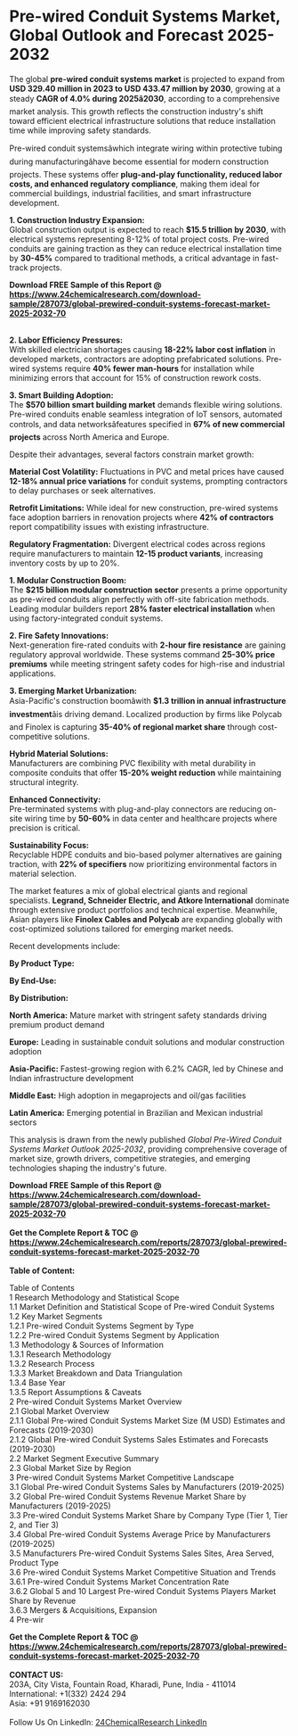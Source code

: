 <h1>Pre-wired Conduit Systems Market, Global Outlook and Forecast 2025-2032</h1><p>The global <strong>pre-wired conduit systems market</strong> is projected to expand from <strong>USD 329.40 million in 2023 to USD 433.47 million by 2030</strong>, growing at a steady <strong>CAGR of 4.0% during 2025â2030</strong>, according to a comprehensive market analysis. This growth reflects the construction industry's shift toward efficient electrical infrastructure solutions that reduce installation time while improving safety standards. </p><p>Pre-wired conduit systemsâwhich integrate wiring within protective tubing during manufacturingâhave become essential for modern construction projects. These systems offer <strong>plug-and-play functionality, reduced labor costs, and enhanced regulatory compliance</strong>, making them ideal for commercial buildings, industrial facilities, and smart infrastructure development.</p><p><strong>1. Construction Industry Expansion:</strong><br>
Global construction output is expected to reach <strong>$15.5 trillion by 2030</strong>, with electrical systems representing 8-12% of total project costs. Pre-wired conduits are gaining traction as they can reduce electrical installation time by <strong>30-45%</strong> compared to traditional methods, a critical advantage in fast-track projects.</p><div><b>Download FREE Sample of this Report @ 
            <a href="https://www.24chemicalresearch.com/download-sample/287073/global-prewired-conduit-systems-forecast-market-2025-2032-70">
            https://www.24chemicalresearch.com/download-sample/287073/global-prewired-conduit-systems-forecast-market-2025-2032-70</a></b></div><br><p><strong>2. Labor Efficiency Pressures:</strong><br>
With skilled electrician shortages causing <strong>18-22% labor cost inflation</strong> in developed markets, contractors are adopting prefabricated solutions. Pre-wired systems require <strong>40% fewer man-hours</strong> for installation while minimizing errors that account for 15% of construction rework costs.</p><p><strong>3. Smart Building Adoption:</strong><br>
The <strong>$570 billion smart building market</strong> demands flexible wiring solutions. Pre-wired conduits enable seamless integration of IoT sensors, automated controls, and data networksâfeatures specified in <strong>67% of new commercial projects</strong> across North America and Europe.</p><p>Despite their advantages, several factors constrain market growth:</p><p><strong>Material Cost Volatility:</strong> Fluctuations in PVC and metal prices have caused <strong>12-18% annual price variations</strong> for conduit systems, prompting contractors to delay purchases or seek alternatives.</p><p><strong>Retrofit Limitations:</strong> While ideal for new construction, pre-wired systems face adoption barriers in renovation projects where <strong>42% of contractors</strong> report compatibility issues with existing infrastructure.</p><p><strong>Regulatory Fragmentation:</strong> Divergent electrical codes across regions require manufacturers to maintain <strong>12-15 product variants</strong>, increasing inventory costs by up to 20%.</p><p><strong>1. Modular Construction Boom:</strong><br>
The <strong>$215 billion modular construction sector</strong> presents a prime opportunity as pre-wired conduits align perfectly with off-site fabrication methods. Leading modular builders report <strong>28% faster electrical installation</strong> when using factory-integrated conduit systems.</p><p><strong>2. Fire Safety Innovations:</strong><br>
Next-generation fire-rated conduits with <strong>2-hour fire resistance</strong> are gaining regulatory approval worldwide. These systems command <strong>25-30% price premiums</strong> while meeting stringent safety codes for high-rise and industrial applications.</p><p><strong>3. Emerging Market Urbanization:</strong><br>
Asia-Pacific's construction boomâwith <strong>$1.3 trillion in annual infrastructure investment</strong>âis driving demand. Localized production by firms like Polycab and Finolex is capturing <strong>35-40% of regional market share</strong> through cost-competitive solutions.</p><p><strong>Hybrid Material Solutions:</strong><br>
	Manufacturers are combining PVC flexibility with metal durability in composite conduits that offer <strong>15-20% weight reduction</strong> while maintaining structural integrity.</p><p><strong>Enhanced Connectivity:</strong><br>
	Pre-terminated systems with plug-and-play connectors are reducing on-site wiring time by <strong>50-60%</strong> in data center and healthcare projects where precision is critical.</p><p><strong>Sustainability Focus:</strong><br>
	Recyclable HDPE conduits and bio-based polymer alternatives are gaining traction, with <strong>22% of specifiers</strong> now prioritizing environmental factors in material selection.</p><p>The market features a mix of global electrical giants and regional specialists. <strong>Legrand, Schneider Electric, and Atkore International</strong> dominate through extensive product portfolios and technical expertise. Meanwhile, Asian players like <strong>Finolex Cables and Polycab</strong> are expanding globally with cost-optimized solutions tailored for emerging market needs.</p><p>Recent developments include:</p><p><strong>By Product Type:</strong></p><p><strong>By End-Use:</strong></p><p><strong>By Distribution:</strong></p><p><strong>North America:</strong> Mature market with stringent safety standards driving premium product demand</p><p><strong>Europe:</strong> Leading in sustainable conduit solutions and modular construction adoption</p><p><strong>Asia-Pacific:</strong> Fastest-growing region with 6.2% CAGR, led by Chinese and Indian infrastructure development</p><p><strong>Middle East:</strong> High adoption in megaprojects and oil/gas facilities</p><p><strong>Latin America:</strong> Emerging potential in Brazilian and Mexican industrial sectors</p><p>This analysis is drawn from the newly published <em>Global Pre-Wired Conduit Systems Market Outlook 2025-2032</em>, providing comprehensive coverage of market size, growth drivers, competitive strategies, and emerging technologies shaping the industry's future.</p><div><b>Download FREE Sample of this Report @ 
            <a href="https://www.24chemicalresearch.com/download-sample/287073/global-prewired-conduit-systems-forecast-market-2025-2032-70">
            https://www.24chemicalresearch.com/download-sample/287073/global-prewired-conduit-systems-forecast-market-2025-2032-70</a></b></div><br><div><b>Get the Complete Report & TOC @ 
            <a href="https://www.24chemicalresearch.com/reports/287073/global-prewired-conduit-systems-forecast-market-2025-2032-70">
            https://www.24chemicalresearch.com/reports/287073/global-prewired-conduit-systems-forecast-market-2025-2032-70</a></b></div><br>
            <b>Table of Content:</b><p>Table of Contents<br />
1 Research Methodology and Statistical Scope<br />
1.1 Market Definition and Statistical Scope of Pre-wired Conduit Systems<br />
1.2 Key Market Segments<br />
1.2.1 Pre-wired Conduit Systems Segment by Type<br />
1.2.2 Pre-wired Conduit Systems Segment by Application<br />
1.3 Methodology & Sources of Information<br />
1.3.1 Research Methodology<br />
1.3.2 Research Process<br />
1.3.3 Market Breakdown and Data Triangulation<br />
1.3.4 Base Year<br />
1.3.5 Report Assumptions & Caveats<br />
2 Pre-wired Conduit Systems Market Overview<br />
2.1 Global Market Overview<br />
2.1.1 Global Pre-wired Conduit Systems Market Size (M USD) Estimates and Forecasts (2019-2030)<br />
2.1.2 Global Pre-wired Conduit Systems Sales Estimates and Forecasts (2019-2030)<br />
2.2 Market Segment Executive Summary<br />
2.3 Global Market Size by Region<br />
3 Pre-wired Conduit Systems Market Competitive Landscape<br />
3.1 Global Pre-wired Conduit Systems Sales by Manufacturers (2019-2025)<br />
3.2 Global Pre-wired Conduit Systems Revenue Market Share by Manufacturers (2019-2025)<br />
3.3 Pre-wired Conduit Systems Market Share by Company Type (Tier 1, Tier 2, and Tier 3)<br />
3.4 Global Pre-wired Conduit Systems Average Price by Manufacturers (2019-2025)<br />
3.5 Manufacturers Pre-wired Conduit Systems Sales Sites, Area Served, Product Type<br />
3.6 Pre-wired Conduit Systems Market Competitive Situation and Trends<br />
3.6.1 Pre-wired Conduit Systems Market Concentration Rate<br />
3.6.2 Global 5 and 10 Largest Pre-wired Conduit Systems Players Market Share by Revenue<br />
3.6.3 Mergers & Acquisitions, Expansion<br />
4 Pre-wir</p><div><b>Get the Complete Report & TOC @ 
            <a href="https://www.24chemicalresearch.com/reports/287073/global-prewired-conduit-systems-forecast-market-2025-2032-70">
            https://www.24chemicalresearch.com/reports/287073/global-prewired-conduit-systems-forecast-market-2025-2032-70</a></b></div><br><b>CONTACT US:</b><br>
            203A, City Vista, Fountain Road, Kharadi, Pune, India - 411014<br>
            International: +1(332) 2424 294<br>
            Asia: +91 9169162030 <br><br>
            Follow Us On LinkedIn: <a href="https://www.linkedin.com/company/24chemicalresearch/">24ChemicalResearch LinkedIn</a>